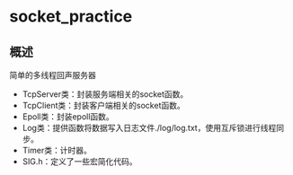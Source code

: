 # socket_practice
## 概述
简单的多线程回声服务器
* TcpServer类：封装服务端相关的socket函数。
* TcpClient类：封装客户端相关的socket函数。
* Epoll类：封装epoll函数。
* Log类：提供函数将数据写入日志文件./log/log.txt，使用互斥锁进行线程同步。
* Timer类：计时器。
* SIG.h：定义了一些宏简化代码。

